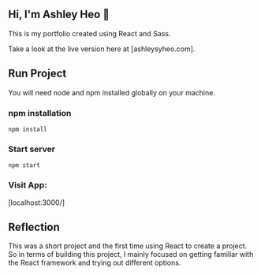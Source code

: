 ## Hi, I'm Ashley Heo  👋

This is my portfolio created using React and Sass. 

Take a look at the live version here at [ashleysyheo.com]. 

## Run Project 

You will need node and npm installed globally on your machine.

### npm installation
`npm install`

### Start server
`npm start`

### Visit App:
[localhost:3000/]

## Reflection 
This was a short project and the first time using React to create a project. So in terms of building this project, I mainly focused on getting familiar with the React framework and trying out different options. 
